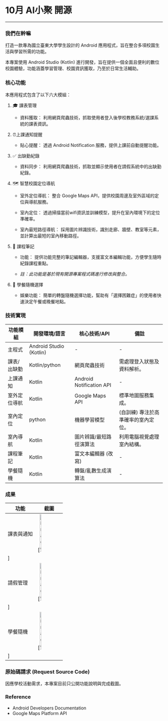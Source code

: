 # 10月 AI小聚 開源
---
### 我們在幹嘛
打造一款專為國立臺東大學學生設計的 Android 應用程式，旨在整合多項校園生活與學習所需的功能。

本專案使用 Android Studio (Kotlin) 進行開發，旨在提供一個全面且便利的數位校園體驗，功能涵蓋學習管理、校園資訊獲取，乃至於日常生活輔助。

### 核心功能
本應用程式包含了以下六大模組：

1. 🎓 課表管理
    
    - 資料獲取： 利用網頁爬蟲技術，抓取使用者登入後學校教務系統/選課系統的課表資訊。
      
2. ⏰上課通知提醒

    - 貼心提醒： 透過 Android Notification 服務，提供上課前自動提醒功能。

3. ✅ 出缺勤紀錄

    - 資料同步： 利用網頁爬蟲技術，抓取並顯示使用者在請假系統中的出缺勤紀錄。

4. 🗺️ 智慧校園定位導航

    - 室外定位導航： 整合 Google Maps API，提供校園周邊及室外區域的定位與導航服務。
    
    - 室內定位： 透過掃描當前wifi資訊並訓練模型，提升在室內環境下的定位準確率。
    
    - 室內最短路徑導航： 採用圖片辨識技術，識別走廊、牆壁、教室等元素，並計算出最短的室內移動路徑。

5. 📝 課程筆記

    - 功能： 提供功能完整的筆記編輯器，支援富文本編輯功能，方便學生隨時紀錄課程重點。
    
    - *註：此功能是基於現有開源專案程式碼進行修改與整合。*

6. 🍔 學餐隨機選擇

    - 娛樂功能： 簡單的轉盤隨機選擇功能，幫助有「選擇困難症」的使用者快速決定午餐或晚餐地點。

### 技術實現
| 功能模組	| 開發環境/語言 | 核心技術/API | 備註 |
| -- | -- | -- | -- |
| 主程式 | Android Studio (Kotlin) | - |	- |
| 課表/出缺勤	| Kotlin/python | 網頁爬蟲技術	| 需處理登入狀態及資料解析。|
| 上課通知 |	Kotlin |	Android Notification API	| - |
| 室外定位導航 |	Kotlin | Google Maps API	| 標準地圖服務集成。|
| 室內定位 |	python |	機器學習模型 | (自訓練)	專注於高準確率的室內定位。|
| 室內導航	| Kotlin |	圖片辨識/最短路徑演算法 | 利用電腦視覺處理室內結構。|
| 課程筆記	| Kotlin |	富文本編輯器 (改寫) | - |
| 學餐隨機	| Kotlin |	轉盤/亂數生成演算法	| - |

### 成果 
|功能	|截圖|
|--|--|
|課表與通知	|[<img width="25%" height="25%" alt="image" src="https://github.com/user-attachments/assets/26cd0656-905c-4bbb-9202-16894da21963" />
]|
|請假管理|[<img width="25%" height="25%" alt="image" src="https://github.com/user-attachments/assets/f160f882-2f64-4862-b262-5800031d9af9" />
]|
|學餐隨機	|[<img width="25%" height="25%" alt="image" src="https://github.com/user-attachments/assets/2a75c922-2ab4-4e67-8a08-eee0f8071031" />
]|

### 原始碼請求 (Request Source Code)
因應學校活動需求，本專案目前只公開功能說明與完成截圖。


### Reference
- Android Developers Documentation
- Google Maps Platform API


